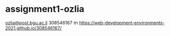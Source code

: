 # assignment1-ozlia
ozlia@post.bgu.ac.il
308546167 תז
https://web-development-environments-2021.github.io/308546167/
